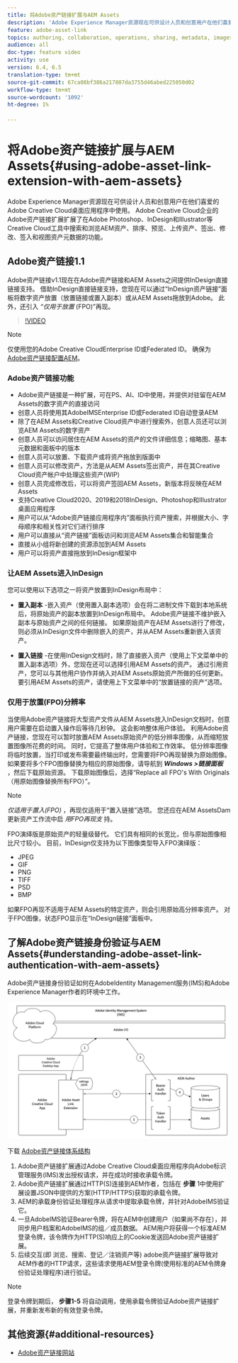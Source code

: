 ```yaml
---
title: 将Adobe资产链接扩展与AEM Assets
description: 'Adobe Experience Manager资源现在可供设计人员和创意用户在他们喜爱的Adobe Creative Cloud桌面应用程序中使用。 Adobe Creative Cloud企业的Adobe资产链接扩展扩展了在Adobe Photoshop、InDesign和Illustrator等Creative Cloud工具中搜索和浏览AEM资产、排序、预览、上传资产、签出、修改、签入和视图资产元数据的功能。 '
feature: adobe-asset-link
topics: authoring, collaboration, operations, sharing, metadata, images
audience: all
doc-type: feature video
activity: use
version: 6.4, 6.5
translation-type: tm+mt
source-git-commit: 67ca08bf386a217807da3755d46abed225050d02
workflow-type: tm+mt
source-wordcount: '1092'
ht-degree: 1%

---
```



# 将Adobe资产链接扩展与AEM Assets{#using-adobe-asset-link-extension-with-aem-assets}

Adobe Experience Manager资源现在可供设计人员和创意用户在他们喜爱的Adobe Creative Cloud桌面应用程序中使用。 Adobe Creative Cloud企业的Adobe资产链接扩展扩展了在Adobe Photoshop、InDesign和Illustrator等Creative Cloud工具中搜索和浏览AEM资产、排序、预览、上传资产、签出、修改、签入和视图资产元数据的功能。


## Adobe资产链接1.1

Adobe资产链接v1.1现在在Adobe资产链接和AEM Assets之间提供InDesign直接链接支持。 借助InDesign直接链接支持，您现在可以通过“InDesign资产链接”面板将数字资产放置（放置链接或置入副本）或从AEM Assets拖放到Adobe。 此外，还引入 *“仅用于放置* (FPO)”再现。

>[!VIDEO](https://video.tv.adobe.com/v/28988/?quality=12&learn=on)

>[!NOTE]
>
>仅使用您的Adobe Creative CloudEnterprise ID或Federated ID。 确保为 [Adobe资产链接配置AEM](https://helpx.adobe.com/enterprise/using/configure-aem-for-aal-prerelease.html)。


### Adobe资产链接功能

* Adobe资产链接是一种扩展，可在PS、AI、ID中使用，并提供对驻留在AEM Assets的数字资产的直接访问
* 创意人员将使用其AdobeIMSEnterprise ID或Federated ID自动登录AEM
* 除了在AEM Assets和Creative Cloud资产中进行搜索外，创意人员还可以浏览AEM Assets的数字资产
* 创意人员可以访问居住在AEM Assets的资产的文件详细信息；缩略图、基本元数据和面板中的版本
* 创意人员可以放置、下载资产或将资产拖放到版面中
* 创意人员可以修改资产，方法是从AEM Assets签出资产，并在其Creative Cloud资产帐户中处理这些资产(WIP)
* 创意人员完成修改后，可以将资产签回AEM Assets，新版本将反映在AEM Assets
* 支持Creative Cloud2020、2019和2018InDesign、Photoshop和Illustrator桌面应用程序
* 用户可以从“Adobe资产链接应用程序内”面板执行资产搜索，并根据大小、字母顺序和相关性对它们进行排序
* 用户可以直接从“资产链接”面板访问和浏览AEM Assets集合和智能集合
* 直接从小组将新创建的资源添加到AEM Assets
* 用户可以将资产直接拖放到InDesign框架中

### 让AEM Assets进入InDesign

您可以使用以下选项之一将资产放置到InDesign布局中：

* **置入副本** -嵌入资产（使用置入副本选项）会在将二进制文件下载到本地系统后，将原始资产的副本放置到InDesign布局中。 Adobe资产链接不维护嵌入副本与原始资产之间的任何链接。 如果原始资产在AEM Assets进行了修改，则必须从InDesign文件中删除嵌入的资产，并从AEM Assets重新嵌入该资产。

* **置入链接** -在使用InDesign文档时，除了直接嵌入资产（使用上下文菜单中的置入副本选项）外，您现在还可以选择引用AEM Assets的资产。 通过引用资产，您可以与其他用户协作并纳入对AEM Assets原始资产所做的任何更新。 要引用AEM Assets的资产，请使用上下文菜单中的“放置链接的资产”选项。

### 仅用于放置(FPO)分辨率

当使用Adobe资产链接将大型资产文件从AEM Assets放入InDesign文档时，创意用户需要在启动置入操作后等待几秒钟。 这会影响整体用户体验。 利用Adobe资产链接，您现在可以暂时放置AEM Assets原始资产的低分辨率图像，从而缩短放置图像所花费的时间。 同时，它提高了整体用户体验和工作效率。 低分辨率图像将临时放置，当打印或发布需要最终输出时，您需要将FPO再现替换为原始图像。 如果要将多个FPO图像替换为相应的原始图像，请导航到 **_Windows >链接面板_** ，然后下载原始资源。 下载原始图像后，选择“Replace all FPO&#39;s With Originals（用原始图像替换所有FPO）”。

>[!NOTE]
>
> *仅适用于置入(FPO)* ，再现仅适用于“置入链接”选项。 您还应在AEM AssetsDam更新资产工作流中启 *用FPO再现支* 持。

FPO演绎版是原始资产的轻量级替代。 它们具有相同的长宽比，但与原始图像相比尺寸较小。 目前，InDesign仅支持为以下图像类型导入FPO演绎版：

* JPEG
* GIF
* PNG
* TIFF
* PSD
* BMP

如果FPO再现不适用于AEM Assets的特定资产，则会引用原始高分辨率资产。 对于FPO图像，状态FPO显示在“InDesign链接”面板中。



## 了解Adobe资产链接身份验证与AEM Assets{#understanding-adobe-asset-link-authentication-with-aem-assets}

Adobe资产链接身份验证如何在AdobeIdentity Management服务(IMS)和Adobe Experience Manager作者的环境中工作。

![Adobe资产链接架构](assets/adobe-asset-link-article-understand.png)

下载 [Adobe资产链接体系结构](assets/adobe-asset-link-article-understand-1.png)

1. Adobe资产链接扩展通过Adobe Creative Cloud桌面应用程序向Adobe标识管理服务(IMS)发出授权请求，并在成功时接收承载令牌。
2. Adobe资产链接扩展通过HTTP(S)连接到AEM作者，包括在 **步骤** 1中使用扩展设置JSON中提供的方案(HTTP/HTTPS)获取的承载令牌。
3. AEM的承载身份验证处理程序从请求中提取承载令牌，并针对AdobeIMS验证它。
4. 一旦AdobeIMS验证Bearer令牌，将在AEM中创建用户（如果尚不存在），并同步用户档案和AdobeIMS的组／成员数据。 AEM用户将获得一个标准AEM登录令牌，该令牌作为HTTP(S)响应上的Cookie发送回Adobe资产链接扩展。
5. 后续交互(即 浏览、搜索、登记／注销资产等) adobe资产链接扩展导致对AEM作者的HTTP请求，这些请求使用AEM登录令牌(使用标准的AEM令牌身份验证处理程序)进行验证。

>[!NOTE]
>
>登录令牌到期后， **步骤1-5** 将自动调用，使用承载令牌验证Adobe资产链接扩展，并重新发布新的有效登录令牌。

## 其他资源{#additional-resources}

* [Adobe资产链接网站](https://www.adobe.com/cn/creativecloud/business/enterprise/adobe-asset-link.html)